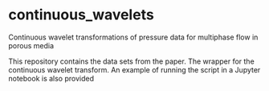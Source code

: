# continuous_wavelets
Continuous wavelet transformations of pressure data for multiphase flow in porous media

This repository contains the data sets from the paper. The wrapper for the continuous wavelet transform. An example of running the script in a Jupyter notebook is also provided 
